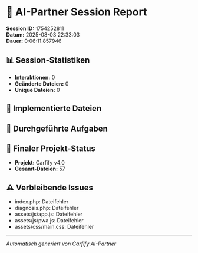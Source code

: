 # 🤖 AI-Partner Session Report
**Session ID:** 1754252811  
**Datum:** 2025-08-03 22:33:03  
**Dauer:** 0:06:11.857946

## 📊 Session-Statistiken
- **Interaktionen:** 0
- **Geänderte Dateien:** 0
- **Unique Dateien:** 0

## 📁 Implementierte Dateien

## 🎯 Durchgeführte Aufgaben

## 🏁 Finaler Projekt-Status
- **Projekt:** Carfify v4.0
- **Gesamt-Dateien:** 57

## ⚠️ Verbleibende Issues
- index.php: Dateifehler
- diagnosis.php: Dateifehler
- assets/js/app.js: Dateifehler
- assets/js/pwa.js: Dateifehler
- assets/css/main.css: Dateifehler

---
*Automatisch generiert von Carfify AI-Partner*